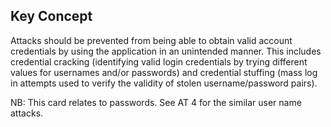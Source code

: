 ## Key Concept

Attacks should be prevented from being able to obtain valid account credentials by using the application in an unintended manner. This includes credential cracking (identifying valid login credentials by trying different values for usernames and/or passwords) and credential stuffing (mass log in attempts used to verify the validity of stolen username/password pairs).

NB: This card relates to passwords. See AT 4 for the similar user name attacks.
